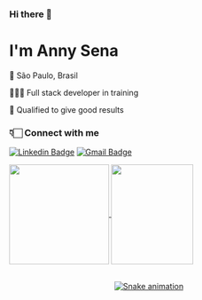 ### Hi there 👋

# I'm Anny Sena

📍 São Paulo, Brasil

👩🏻‍💻 Full stack developer in training

📑 Qualified to give good results

### 👇🏻 Connect with me

[![Linkedin Badge](https://img.shields.io/badge/-LinkedIn-blue?style=flat-square&logo=Linkedin&logoColor=white&link=https://www.linkedin.com/in/annydossantosenavaz/)](https://www.linkedin.com/in/annydossantosenavaz/)
[![Gmail Badge](https://img.shields.io/badge/-Gmail-red?style=flat-square&logo=Gmail&logoColor=white&link=mailto:annysena.as44@gmail.com)](mailto:annysena.as44@gmail.com)

<div>
  <a href="https://github.com/annysena>
  <img height="180em"   align="center" src="https://github-readme-stats.vercel.app/api?username=annysena&show_icons=true&theme=jolly&include_all_commits=true&count_private=true"/>
  <img height="180em"  align="center" src="https://github-readme-stats.vercel.app/api/top-langs/?username=annysena&&layout=compact&hide=shell&theme=jolly"/>

  <img align="center" width="148" height="180" src="https://media1.tenor.com/images/68e8337fb4eb7e40645d832c64762a8b/tenor.gif?itemid=19443613">
</div>
 <br>
<div  align="center"> 

 ![Snake animation](https://github.com/annysena/annysena/blob/output/github-contribution-grid-snake.svg)
 
</div>
 
